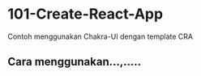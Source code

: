 # 101-Create-React-App
Contoh menggunakan Chakra-UI dengan template CRA

## Cara menggunakan...,.....
